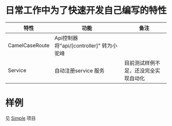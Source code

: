 # 日常工作中为了快速开发自己编写的特性


| 特性 | 功能 | 备注 |
| ---  | --- | --- |
| CamelCaseRoute| Api控制器 将"api/[controller]" 转为小驼峰 |
| Service | 自动注册service 服务| 目前测试样例不足，还没完全实现自动化 |


# 样例
见 [Simple](./Simple) 项目
